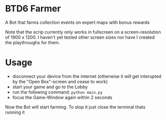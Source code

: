 # BTD6 Farmer
A Bot that farms collection events on expert maps with bonus rewards

Note that the scrip currently only works in fullscreen on a screen-resolution of 1900 x 1200.
I haven't yet tested other screen sizes nor have I created the playthroughs for them.

# Usage
- disconnect your device from the internet (otherwise it will get interupted by the "Open Box"-screen and cease to work)
- start your game and go to the Lobby
- run the following command:
`python main.py`
- focus the Game-Window again within 2 seconds

Now the Bot will start farming.
To stop it just close the terminal thats running it